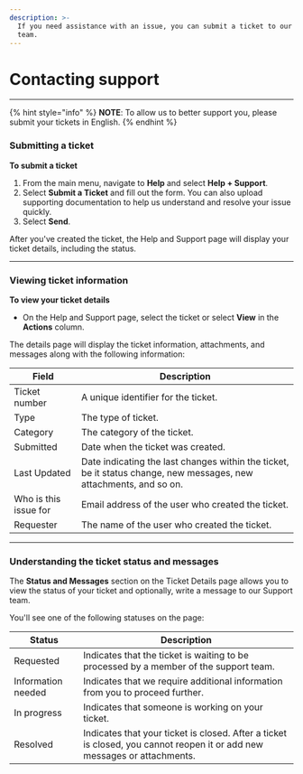 ```yaml
---
description: >-
  If you need assistance with an issue, you can submit a ticket to our Support
  team.
---
```


# Contacting support

***

{% hint style="info" %}
**NOTE**: To allow us to better support you, please submit your tickets in English.
{% endhint %}

### Submitting a ticket

**To submit a ticket**

1. From the main menu, navigate to **Help** and select **Help + Support**.
2. Select **Submit a Ticket** and fill out the form. You can also upload supporting documentation to help us understand and resolve your issue quickly.
3. Select **Send**.

After you've created the ticket,  the Help and Support page will display your ticket details, including the status.

***

### Viewing ticket information

**To view your ticket details**

* On the Help and Support page, select the ticket or select **View** in the **Actions** column.

The details page will display the ticket information, attachments, and messages along with the following information:

| Field                 | Description                                                                                                        |
| --------------------- | ------------------------------------------------------------------------------------------------------------------ |
| Ticket number         | A unique identifier for the ticket.                                                                                |
| Type                  | The type of ticket.                                                                                                |
| Category              | The category of the ticket.                                                                                        |
| Submitted             | Date when the ticket was created.                                                                                  |
| Last Updated          | Date indicating the last changes within the ticket, be it status change, new messages, new attachments, and so on. |
| Who is this issue for | Email address of the user who created the ticket.                                                                  |
| Requester             | The name of the user who created the ticket.                                                                       |

***

### Understanding the ticket status and messages

The **Status and Messages** section on the Ticket Details page allows you to view the status of your ticket and optionally, write a message to our Support team.&#x20;

You'll see one of the following statuses on the page:

| Status             | Description                                                                                                              |
| ------------------ | ------------------------------------------------------------------------------------------------------------------------ |
| Requested          | Indicates that the ticket is waiting to be processed by a member of the support team.                                    |
| Information needed | Indicates that we require additional information from you to proceed further.                                            |
| In progress        | Indicates that someone is working on your ticket.                                                                        |
| Resolved           | Indicates that your ticket is closed. After a ticket is closed, you cannot reopen it or add new messages or attachments. |
